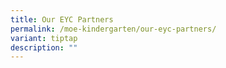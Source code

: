 ```yaml
---
title: Our EYC Partners
permalink: /moe-kindergarten/our-eyc-partners/
variant: tiptap
description: ""
---
```

